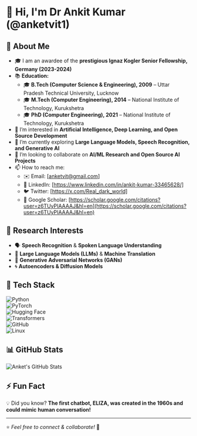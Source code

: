 # 👋 Hi, I'm Dr Ankit Kumar (@anketvit1)  

## 🚀 About Me  
- 🎓 I am an awardee of the **prestigious Ignaz Kogler Senior Fellowship, Germany (2023-2024)**
- 📚 **Education:**  
  - 🎓 **B.Tech (Computer Science & Engineering), 2009** – Uttar Pradesh Technical University, Lucknow  
  - 🎓 **M.Tech (Computer Engineering), 2014** – National Institute of Technology, Kurukshetra  
  - 🎓 **PhD (Computer Engineering), 2021** – National Institute of Technology, Kurukshetra 
- 👀 I’m interested in **Artificial Intelligence, Deep Learning, and Open Source Development**  
- 🌱 I’m currently exploring **Large Language Models, Speech Recognition, and Generative AI**  
- 💞️ I’m looking to collaborate on **AI/ML Research and Open Source AI Projects**  
- 📫 How to reach me:  
  - ✉️ Email: [anketvit@gmail.com]  
  - 🔗 LinkedIn: [https://www.linkedin.com/in/ankit-kumar-33465628/]  
  - 🐦 Twitter: [https://x.com/Real_dark_world]  
  - 🔗 Google Scholar: [https://scholar.google.com/citations?user=z6TUyPIAAAAJ&hl=en](https://scholar.google.com/citations?user=z6TUyPIAAAAJ&hl=en)  
    

## 🔬 Research Interests  
- 🗣 **Speech Recognition** & **Spoken Language Understanding**  
- 🤖 **Large Language Models (LLMs)** & **Machine Translation**  
- 🎨 **Generative Adversarial Networks (GANs)**  
- 🌀 **Autoencoders & Diffusion Models**  

## 🔧 Tech Stack  
![Python](https://img.shields.io/badge/-Python-blue?style=flat-square&logo=python)  
![PyTorch](https://img.shields.io/badge/-PyTorch-orange?style=flat-square&logo=pytorch)  
![Hugging Face](https://img.shields.io/badge/-HuggingFace-yellow?style=flat-square&logo=huggingface)  
![Transformers](https://img.shields.io/badge/-Transformers-red?style=flat-square&logo=transformers)  
![GitHub](https://img.shields.io/badge/-GitHub-black?style=flat-square&logo=github)  
![Linux](https://img.shields.io/badge/-Linux-gray?style=flat-square&logo=linux)  

## 📊 GitHub Stats  
![Anket's GitHub Stats](https://github-readme-stats.vercel.app/api?username=anketvit1&show_icons=true&theme=tokyonight)  

## ⚡ Fun Fact  
💡 Did you know? **The first chatbot, ELIZA, was created in the 1960s and could mimic human conversation!**  

---  
⭐ _Feel free to connect & collaborate!_  🚀
